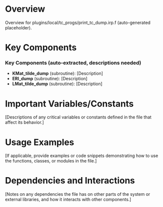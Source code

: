 # Overview

Overview for plugins/local/tc_progs/print_tc_dump.irp.f (auto-generated placeholder).

# Key Components

### Key Components (auto-extracted, descriptions needed)
- **KMat_tilde_dump** (subroutine): [Description]
- **ERI_dump** (subroutine): [Description]
- **LMat_tilde_dump** (subroutine): [Description]

# Important Variables/Constants

[Descriptions of any critical variables or constants defined in the file that affect its behavior.]

# Usage Examples

[If applicable, provide examples or code snippets demonstrating how to use the functions, classes, or modules in the file.]

# Dependencies and Interactions

[Notes on any dependencies the file has on other parts of the system or external libraries, and how it interacts with other components.]
